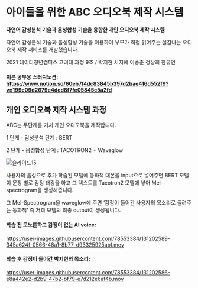 





# 아이들을 위한 ABC 오디오북 제작 시스템

**자연어 감성분석 기술과 음성합성 기술을 융합한 개인 오디오북 제작 시스템**

자연어 감성분석 기술과 음성합성 기술을 이용하여 부모가 직접 읽어주는 실감나는 오디오북 제작 서비스를 개발했습니다.

2021 데이터청년캠퍼스 고려대 과정 9조 / 박지현 서지혜 이승준 정상희 한유연


#### 이론 공부용 스터디노션: <https://www.notion.so/60eb7f4dc83845b397d2bae416d552f9?v=199c09d2679e4ded8f7fe05845c5a2fd>




## 개인 오디오북 제작 시스템 과정 

ABC는 두단계를 거처 개인 오디오북을 제작합니다. 

1 단계 - 감성분석 단계 : BERT

2 단계 - 음성합성 단계 : TACOTRON2 + Waveglow

![슬라이드15](https://user-images.githubusercontent.com/78553384/131202212-62802bc7-e3ce-44e0-bfc2-63c929e376aa.PNG)

사용자의 음성으로 추가 학습된 모델에 동화책 대본을 input으로 넣어주면 BERT 모델이 문장 별로 감정 태깅을 하고 그 텍스트를 Tacotron2 모델에 넣어 Mel-spectrogram을 생성해줍니다. 

그 Mel-Spectrogram을 waveglow에 주면 ‘감정이 들어간 사용자의 목소리로 들려주는 동화책’ 즉 저희 모델의 최종 output이 생성됩니다. 



#### 학습 전 모노톤하고 감정이 없는 AI voice: 

https://user-images.githubusercontent.com/78553384/131202589-345a624f-0566-48a1-8b77-d93325925abf.mov



#### 학습 후 감정이 들어간 박지현의 목소리:

https://user-images.githubusercontent.com/78553384/131202586-e8a442e2-d2b9-47b2-bf79-e7d212e6af4b.mov







